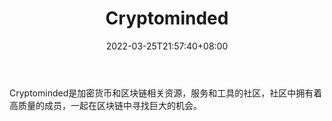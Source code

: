 ﻿---
weight: 
title: "Cryptominded"
description: "Cryptominded是加密货币和区块链相关资源，服务和工具的社区，社区中拥有着高质量的成员，一起在区块链中寻找巨大的机会"
date: 2022-03-25T21:57:40+08:00
lastmod: 2022-03-25T16:45:40+08:00
draft: false
authors: ["Metabd"]
featuredImage: "cryptominded.png"
link: ""
tags: ["元宇宙社区","Cryptominded"]
categories: ["navigation"]
navigation: ["元宇宙社区"]
lightgallery: true
toc: true
pinned: false
recommend: false
recommend1: false
---
Cryptominded是加密货币和区块链相关资源，服务和工具的社区，社区中拥有着高质量的成员，一起在区块链中寻找巨大的机会。
